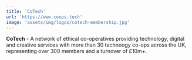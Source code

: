 ```yaml
---
title: 'CoTech'
url: 'https://www.coops.tech'
image: 'assets/img/logos/cotech-membership.jpg'
---
```

**CoTech** - A network of ethical co-operatives providing technology, digital and creative services with more than 30 technoogy co-ops across the UK, representing over 300 members and a turnover of £10m+.
